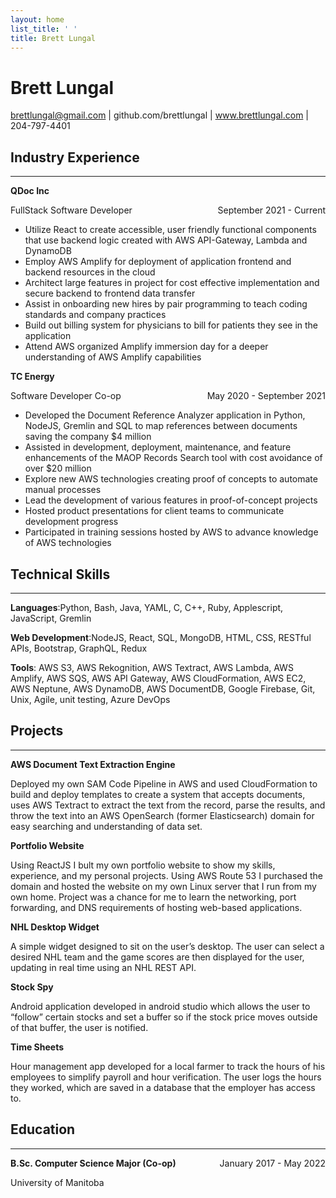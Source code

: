 ```yaml
---
layout: home
list_title: ' '
title: Brett Lungal
---
```

# Brett Lungal
brettlungal@gmail.com | github.com/brettlungal | www.brettlungal.com | 204-797-4401
## Industry Experience
___
**QDoc Inc**
<div style="float:right">September 2021 - Current</div>

FullStack Software Developer
* Utilize React to create accessible, user friendly functional components that use backend logic created with AWS API-Gateway, Lambda and DynamoDB
* Employ AWS Amplify for deployment of application frontend and backend resources in the cloud
* Architect large features in project for cost effective implementation and secure backend to frontend data transfer
* Assist in onboarding new hires by pair programming to teach coding standards and company practices
* Build out billing system for physicians to bill for patients they see in the application
* Attend AWS organized Amplify immersion day for a deeper understanding of AWS Amplify capabilities

**TC Energy**
<div style="float:right">May 2020 - September 2021</div>

Software Developer Co-op
* Developed the Document Reference Analyzer application in Python, NodeJS, Gremlin and SQL to map references between documents saving the company $4 million
* Assisted in development, deployment, maintenance, and feature enhancements of the MAOP Records Search tool with cost avoidance of over $20 million
* Explore new AWS technologies creating proof of concepts to automate manual processes
* Lead the development of various features in proof-of-concept projects
* Hosted product presentations for client teams to communicate development progress
* Participated in training sessions hosted by AWS to advance knowledge of AWS technologies

## Technical Skills
___
**Languages**:Python, Bash, Java, YAML, C, C++, Ruby, Applescript, JavaScript, Gremlin

**Web Development**:NodeJS, React, SQL, MongoDB, HTML, CSS, RESTful APIs, Bootstrap, GraphQL, Redux

**Tools**: AWS S3, AWS Rekognition, AWS Textract, AWS Lambda, AWS Amplify, AWS SQS, AWS API Gateway, AWS CloudFormation, AWS EC2, AWS Neptune, AWS DynamoDB, AWS DocumentDB, Google Firebase, Git, Unix, Agile, unit testing, Azure DevOps

## Projects
___
**AWS Document Text Extraction Engine**

Deployed my own SAM Code Pipeline in AWS and used CloudFormation to build and deploy templates to create a
system that accepts documents, uses AWS Textract to extract the text from the record, parse the results, and throw
the text into an AWS OpenSearch (former Elasticsearch) domain for easy searching and understanding of data set.

**Portfolio Website**

Using ReactJS I bult my own portfolio website to show my skills, experience, and my personal projects. Using AWS
Route 53 I purchased the domain and hosted the website on my own Linux server that I run from my own home.
Project was a chance for me to learn the networking, port forwarding, and DNS requirements of hosting web-based
applications.

**NHL Desktop Widget**

A simple widget designed to sit on the user’s desktop. The user can select a desired NHL team and the game scores
are then displayed for the user, updating in real time using an NHL REST API.

**Stock Spy**

Android application developed in android studio which allows the user to “follow” certain stocks and set a buffer so if
the stock price moves outside of that buffer, the user is notified.

**Time Sheets**

Hour management app developed for a local farmer to track the hours of his employees to simplify payroll and hour
verification. The user logs the hours they worked, which are saved in a database that the employer has access to.

## Education
___
<div style="float:right">January 2017 - May 2022</div>

**B.Sc. Computer Science Major (Co-op)**

University of Manitoba